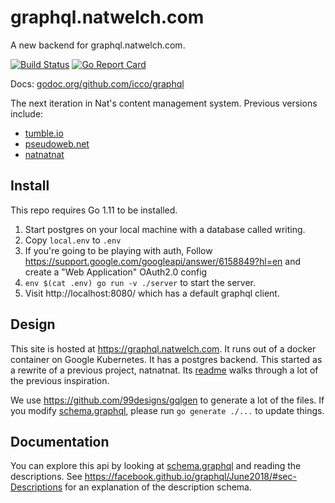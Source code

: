 # graphql.natwelch.com

A new backend for graphql.natwelch.com.

[![Build Status](https://travis-ci.org/icco/graphql.svg?branch=master)](https://travis-ci.org/icco/graphql) [![Go Report Card](https://goreportcard.com/badge/github.com/icco/graphql)](https://goreportcard.com/report/github.com/icco/graphql)

Docs: [godoc.org/github.com/icco/graphql](https://godoc.org/github.com/icco/graphql)

The next iteration in Nat's content management system. Previous versions include:

 * [tumble.io](http://github.com/icco/tumble)
 * [pseudoweb.net](http://github.com/icco/pseudoweb)
 * [natnatnat](http://github.com/icco/natnatnat)


## Install

This repo requires Go 1.11 to be installed.

 1. Start postgres on your local machine with a database called writing.
 2. Copy `local.env` to `.env`
 3. If you're going to be playing with auth, Follow https://support.google.com/googleapi/answer/6158849?hl=en and create a "Web Application" OAuth2.0 config
 4. `env $(cat .env) go run -v ./server` to start the server.
 5. Visit http://localhost:8080/ which has a default graphql client.

## Design

This site is hosted at <https://graphql.natwelch.com>. It runs out of a docker container on Google Kubernetes. It has a postgres backend. This started as a rewrite of a previous project, natnatnat. Its [readme](https://github.com/icco/natnatnat/blob/master/README.md) walks through a lot of the previous inspiration.

We use https://github.com/99designs/gqlgen to generate a lot of the files. If you modify [schema.graphql](), please run `go generate ./...` to update things.

## Documentation

You can explore this api by looking at [schema.graphql]() and reading the descriptions. See https://facebook.github.io/graphql/June2018/#sec-Descriptions for an explanation of the description schema.
